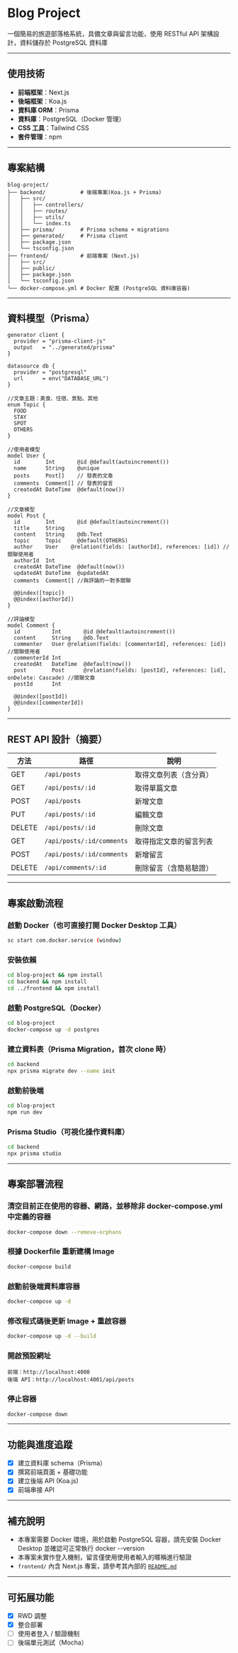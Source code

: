 # Blog Project 
一個簡易的旅遊部落格系統，具備文章與留言功能，使用 RESTful API 架構設計，資料儲存於 PostgreSQL 資料庫

---

## 使用技術

- **前端框架**：Next.js
- **後端框架**：Koa.js
- **資料庫 ORM**：Prisma
- **資料庫**：PostgreSQL（Docker 管理）
- **CSS 工具**：Tailwind CSS
- **套件管理**：npm

---

## 專案結構
```
blog-project/
├── backend/           # 後端專案(Koa.js + Prisma)
│   ├── src/
│   │   ├── controllers/
│   │   ├── routes/
│   │   ├── utils/
│   │   └── index.ts
│   ├── prisma/        # Prisma schema + migrations
│   ├── generated/     # Prisma client
│   ├── package.json
│   └── tsconfig.json
├── frontend/          # 前端專案 (Next.js)
│   ├── src/
│   ├── public/
│   ├── package.json
│   └── tsconfig.json
└── docker-compose.yml # Docker 配置 (PostgreSQL 資料庫容器)
```

---

## 資料模型（Prisma）

```prisma
generator client {
  provider = "prisma-client-js"
  output   = "../generated/prisma"
}

datasource db {
  provider = "postgresql"
  url      = env("DATABASE_URL")
}

//文章主題：美食、住宿、景點、其他
enum Topic {
  FOOD
  STAY
  SPOT
  OTHERS
}

//使用者模型
model User {
  id        Int       @id @default(autoincrement())
  name      String    @unique
  posts     Post[]    // 發表的文章
  comments  Comment[] // 發表的留言
  createdAt DateTime  @default(now())
}

//文章模型
model Post {
  id        Int       @id @default(autoincrement())
  title     String
  content   String    @db.Text
  topic     Topic     @default(OTHERS)
  author    User    @relation(fields: [authorId], references: [id]) //關聯使用者
  authorId  Int
  createdAt DateTime  @default(now())
  updatedAt DateTime  @updatedAt
  comments  Comment[] //與評論的一對多關聯

  @@index([topic])
  @@index([authorId])
}

//評論模型
model Comment {
  id          Int       @id @default(autoincrement())
  content     String    @db.Text
  commenter   User @relation(fields: [commenterId], references: [id]) //關聯使用者
  commenterId Int
  createdAt   DateTime  @default(now())
  post        Post      @relation(fields: [postId], references: [id], onDelete: Cascade) //關聯文章
  postId      Int

  @@index([postId])
  @@index([commenterId])
}
```

---

## REST API 設計（摘要）

| 方法     | 路徑                          | 說明                   |
|----------|-------------------------------|------------------------|
| GET      | `/api/posts`                  | 取得文章列表（含分頁）   |
| GET      | `/api/posts/:id`              | 取得單篇文章            |
| POST     | `/api/posts`                  | 新增文章               |
| PUT      | `/api/posts/:id`              | 編輯文章               |
| DELETE   | `/api/posts/:id`              | 刪除文章               |
| GET      | `/api/posts/:id/comments`     | 取得指定文章的留言列表   |
| POST     | `/api/posts/:id/comments`     | 新增留言               |
| DELETE   | `/api/comments/:id`           | 刪除留言（含簡易驗證）  |

---

## 專案啟動流程

### 啟動 Docker（也可直接打開 Docker Desktop 工具）

```bash
sc start com.docker.service (window)
```

### 安裝依賴

```bash
cd blog-project && npm install
cd backend && npm install
cd ../frontend && npm install
```

### 啟動 PostgreSQL（Docker）

```bash
cd blog-project
docker-compose up -d postgres
```

### 建立資料表（Prisma Migration，首次 clone 時）

```bash
cd backend
npx prisma migrate dev --name init
```

### 啟動前後端

```bash
cd blog-project
npm run dev
```

### Prisma Studio（可視化操作資料庫）

```bash
cd backend
npx prisma studio
```

---

## 專案部署流程

### 清空目前正在使用的容器、網路，並移除非 docker-compose.yml 中定義的容器

```bash
docker-compose down --remove-orphans
```

### 根據 Dockerfile 重新建構 Image

```bash
docker-compose build
```

### 啟動前後端資料庫容器

```bash
docker-compose up -d
```

### 修改程式碼後更新 Image + 重啟容器

```bash
docker-compose up -d --build
```

### 開啟預設網址

```
前端：http://localhost:4000
後端 API：http://localhost:4001/api/posts
```

### 停止容器

```bash
docker-compose down
```

---

## 功能與進度追蹤

- [x] 建立資料庫 schema（Prisma）
- [x] 撰寫前端頁面 + 基礎功能
- [x] 建立後端 API (Koa.js)
- [x] 前端串接 API

---

## 補充說明

- 本專案需要 Docker 環境，用於啟動 PostgreSQL 容器，請先安裝 Docker Desktop 並確認可正常執行 docker --version
- 本專案未實作登入機制，留言僅使用使用者輸入的暱稱進行驗證
- `frontend/` 內含 Next.js 專案，請參考其內部的 [`README.md`](./frontend/README.md)



---

## 可拓展功能

- [x] RWD 調整
- [x] 整合部署
- [ ] 使用者登入 / 驗證機制
- [ ] 後端單元測試（Mocha）